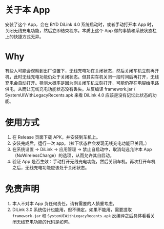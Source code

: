 # 关于本 App
安装了这个 App，会在 BYD DiLink 4.0 系统启动时，或者手动打开本 App 时，关闭无线充电功能，然后立即结束程序。本质上这个 App 做的事情和系统状态栏上的快捷方式无异。

# Why
有些人可能会观察到出厂设置下，无线充电功在关闭状态，然后关闭车机立刻再开机，此时无线充电功能仍处于关闭状态。但其实车机关闭一段时间后再打开，无线充电会自动打开。猜测大概率是因为刚关闭车机立刻打开，可能仍存在电容给电路供电，从而让无线充电功能状态没有丢失。从反编译 framework.jar / SystemUIWithLegacyRecents.apk 来看 DiLink 4.0 应该是没有记忆此状态的功能。

# 使用方式
1. 在 Release 页面下载 APK，并安装到车机上。
2. 安装完成后，运行一次 app。（拉下状态栏会发现无线充电功能已关闭。）
3. 在系统设置 -> DiLink -> 应用管理 -> 禁止自启动中，取消勾选允许本 App（NoWirelessCharge）的选项，从而允许其自启动。
4. 验证 App 是否生效：手动打开无线充电功能，然后关闭车机。再次打开车机之后，无线充电功能应该处于关闭状态。

# 免责声明
1. 本人不对本 App 负任何责任，请有需要的人慎重考虑。
2. DiLink 3.0 系统估计也能用，但不确定。如果不能用，需要提取 `framework.jar` 和 `SystemUIWithLegacyRecents.apk` 反编译之后具体看看关闭无线充电功能的代码是如何。
